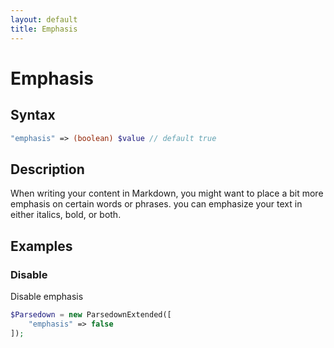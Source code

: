 ```yaml
---
layout: default
title: Emphasis
---
```


# Emphasis

## Syntax
```php
"emphasis" => (boolean) $value // default true
```

## Description
When writing your content in Markdown, you might want to place a bit more emphasis on certain words or phrases. you can emphasize your text in either italics, bold, or both.

## Examples

### Disable
Disable emphasis

```php
$Parsedown = new ParsedownExtended([
    "emphasis" => false
]);
```
